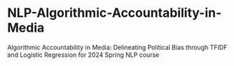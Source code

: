 # NLP-Algorithmic-Accountability-in-Media
Algorithmic Accountability in Media: Delineating Political Bias through TFIDF and Logistic Regression for 2024 Spring NLP course
